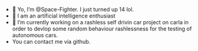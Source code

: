 - 👋 Yo, I’m @Space-Fighter. I just turned up 14 lol.
- 👀 I am an artificial intelligence enthusiast
- 🌱 I’m currently working on a rashless self drivin car project on carla in order to devlop some random behaviour rashlessness for the testing of autonomous cars.
- You can contact me via github.

<!---
Space-Fighter/Space-Fighter is a ✨ special ✨ repository because its `README.md` (this file) appears on your GitHub profile.
You can click the Preview link to take a look at your changes.
--->
